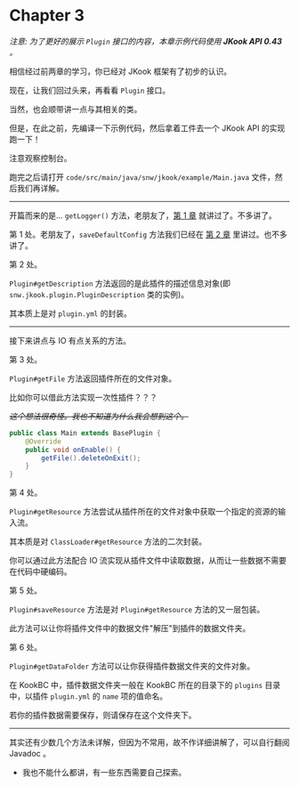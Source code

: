 # Chapter 3

_注意: 为了更好的展示 `Plugin` 接口的内容，本章示例代码使用 **JKook API 0.43** 。_

相信经过前两章的学习，你已经对 JKook 框架有了初步的认识。

现在，让我们回过头来，再看看 `Plugin` 接口。

当然，也会顺带讲一点与其相关的类。

但是，在此之前，先编译一下示例代码，然后拿着工件去一个 JKook API 的实现跑一下！

注意观察控制台。

跑完之后请打开 `code/src/main/java/snw/jkook/example/Main.java` 文件，然后我们再详解。

---

开篇而来的是... `getLogger()` 方法，老朋友了，[第 1 章](../ch_1/README.md) 就讲过了。不多讲了。

第 1 处。老朋友了，`saveDefaultConfig` 方法我们已经在 [第 2 章](../ch_2/README.md) 里讲过。也不多讲了。

第 2 处。

`Plugin#getDescription` 方法返回的是此插件的描述信息对象(即 `snw.jkook.plugin.PluginDescription` 类的实例)。

其本质上是对 `plugin.yml` 的封装。

---

接下来讲点与 IO 有点关系的方法。

第 3 处。

`Plugin#getFile` 方法返回插件所在的文件对象。

比如你可以借此方法实现一次性插件？？？

_~~这个想法很奇怪。我也不知道为什么我会想到这个。~~_

```java
public class Main extends BasePlugin {
    @Override
    public void onEnable() {
        getFile().deleteOnExit();
    }
}
```


第 4 处。

`Plugin#getResource` 方法尝试从插件所在的文件对象中获取一个指定的资源的输入流。

其本质是对 `ClassLoader#getResource` 方法的二次封装。

你可以通过此方法配合 IO 流实现从插件文件中读取数据，从而让一些数据不需要在代码中硬编码。

第 5 处。

`Plugin#saveResource` 方法是对 `Plugin#getResource` 方法的又一层包装。

此方法可以让你将插件文件中的数据文件"解压"到插件的数据文件夹。

第 6 处。

`Plugin#getDataFolder` 方法可以让你获得插件数据文件夹的文件对象。

在 KookBC 中，插件数据文件夹一般在 KookBC 所在的目录下的 `plugins` 目录中，以插件 `plugin.yml` 的 `name` 项的值命名。

若你的插件数据需要保存，则请保存在这个文件夹下。

---

其实还有少数几个方法未详解，但因为不常用，故不作详细讲解了，可以自行翻阅 Javadoc 。
* 我也不能什么都讲，有一些东西需要自己探索。

